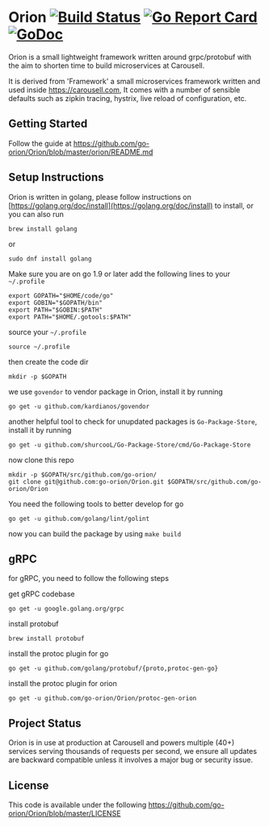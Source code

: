 # Orion [![Build Status](https://travis-ci.com/go-orion/Orion.svg?token=kSVweyyqayUyyfutjTqD&branch=master)](https://travis-ci.com/go-orion/Orion) [![Go Report Card](https://goreportcard.com/badge/github.com/go-orion/Orion)](https://goreportcard.com/report/github.com/go-orion/Orion) [![GoDoc](https://godoc.org/github.com/go-orion/Orion/orion?status.svg)](https://godoc.org/github.com/go-orion/Orion/orion)

Orion is a small lightweight framework written around grpc/protobuf with the aim to shorten time to build microservices at Carousell.

It is derived from 'Framework' a small microservices framework written and used inside https://carousell.com, It comes with a number of sensible defaults such as zipkin tracing, hystrix, live reload of configuration, etc.

## Getting Started
Follow the guide at https://github.com/go-orion/Orion/blob/master/orion/README.md

## Setup Instructions
Orion is written in golang, please follow instructions on [https://golang.org/doc/install](https://golang.org/doc/install) to install, or you can also run
```
brew install golang
```
or
```
sudo dnf install golang
```
Make sure you are on go 1.9 or later
add the following lines to your `~/.profile`
```
export GOPATH="$HOME/code/go"
export GOBIN="$GOPATH/bin"
export PATH="$GOBIN:$PATH"
export PATH="$HOME/.gotools:$PATH"
```

source your `~/.profile`
```
source ~/.profile
```

then create the code dir
```
mkdir -p $GOPATH
```

we use `govendor` to vendor package in Orion, install it by running
```
go get -u github.com/kardianos/govendor
```
another helpful tool to check for unupdated packages is `Go-Package-Store`, install it by running
```
go get -u github.com/shurcooL/Go-Package-Store/cmd/Go-Package-Store
```
now clone this repo
```
mkdir -p $GOPATH/src/github.com/go-orion/
git clone git@github.com:go-orion/Orion.git $GOPATH/src/github.com/go-orion/Orion
```

You need the following tools to better develop for go
```
go get -u github.com/golang/lint/golint
```

now you can build the package by using `make build`

## gRPC
for gRPC, you need to follow the following steps

get gRPC codebase
```
go get -u google.golang.org/grpc
```

install protobuf
```
brew install protobuf
```

install the protoc plugin for go
```
go get -u github.com/golang/protobuf/{proto,protoc-gen-go}
```

install the protoc plugin for orion
```
go get -u github.com/go-orion/Orion/protoc-gen-orion
```

## Project Status
Orion is in use at production at Carousell and powers multiple (40+) services serving thousands of requests per second,
we ensure all updates are backward compatible unless it involves a major bug or security issue.

## License
This code is available under the following https://github.com/go-orion/Orion/blob/master/LICENSE
